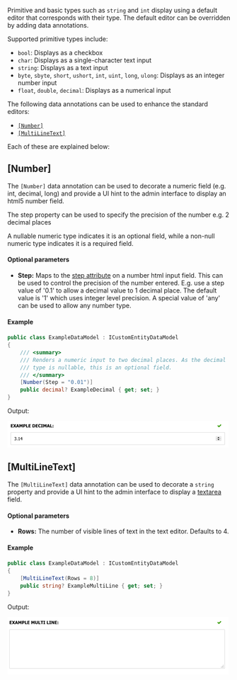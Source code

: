 Primitive and basic types such as `string` and `int` display using a default editor that corresponds with their type. The default editor can be overridden by adding data annotations.

Supported primitive types include:

- `bool`: Displays as a checkbox
- `char`: Displays as a single-character text input
- `string`: Displays as a text input
- `byte`, `sbyte`, `short`, `ushort`, `int`, `uint`, `long`, `ulong`: Displays as an integer number input
- `float`, `double`, `decimal`: Displays as a numerical input

The following data annotations can be used to enhance the standard editors:

- [`[Number]`](#number)
- [`[MultiLineText]`](#multilinetext)

Each of these are explained below:

## [Number]

The `[Number]` data annotation can be used to decorate a numeric field (e.g. int, decimal, long) and provide a UI hint to the admin interface to display an html5 number field. 

The step property can be used to specify the precision of the number e.g. 2 decimal places

A nullable numeric type indicates it is an optional field, while a non-null numeric type indicates it is a required field. 

#### Optional parameters

- **Step:** Maps to the [step attribute](https://developer.mozilla.org/en-US/docs/Web/HTML/Attributes/step) on a number html input field. This can be used to control the precision of the number entered. E.g. use a step value of '0.1' to allow a decimal value to 1 decimal place. The default value is '1' which uses integer level precision. A special value of 'any' can be used to allow any number type.

#### Example

```csharp
public class ExampleDataModel : ICustomEntityDataModel
{
    /// <summary>
    /// Renders a numeric input to two decimal places. As the decimal
    /// type is nullable, this is an optional field.
    /// </summary>
    [Number(Step = "0.01")]
    public decimal? ExampleDecimal { get; set; }
}
```

Output:

![Decimal numeric field example](images/decimal-number-field-example.png)

## [MultiLineText]

The `[MultiLineText]` data annotation can be used to decorate a `string` property and provide a UI hint to the admin interface to display a [textarea](https://developer.mozilla.org/en-US/docs/Web/HTML/Element/textarea) field.

#### Optional parameters

- **Rows:** The number of visible lines of text in the text editor. Defaults to 4.

#### Example

```csharp
public class ExampleDataModel : ICustomEntityDataModel
{
    [MultiLineText(Rows = 8)]
    public string? ExampleMultiLine { get; set; }
}
```

Output:

![Multi-line text field example](images/multiline-text-field-example.png)